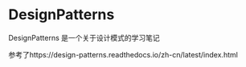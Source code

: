 # DesignPatterns
DesignPatterns 是一个关于设计模式的学习笔记 



参考了https://design-patterns.readthedocs.io/zh-cn/latest/index.html
